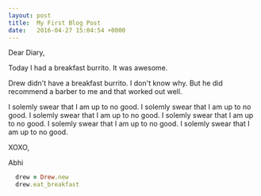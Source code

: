 ```yaml
---
layout: post
title:  My First Blog Post
date:   2016-04-27 15:04:54 +0000
---
```



Dear Diary,

Today I had a breakfast burrito. It was awesome.


Drew didn't have a breakfast burrito. I don't know why. But he did recommend a barber to me and that worked out well.

I solemly swear that I am up to no good.
I solemly swear that I am up to no good.
I solemly swear that I am up to no good.
I solemly swear that I am up to no good.
I solemly swear that I am up to no good.
I solemly swear that I am up to no good.

XOXO,

Abhi

```ruby
  drew = Drew.new
  drew.eat_breakfast
```



